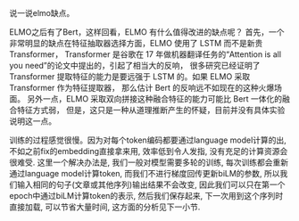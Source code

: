 说一说elmo缺点。

ELMO之后有了Bert，这样回看，ELMO 有什么值得改进的缺点呢？
首先，一个非常明显的缺点在特征抽取器选择方面，ELMO 使用了 LSTM 而不是新贵 Transformer，
Transformer 是谷歌在 17 年做机器翻译任务的“Attention is all you need”的论文中提出的，引起了相当大的反响，
很多研究已经证明了 Transformer 提取特征的能力是要远强于 LSTM 的。如果 ELMO 采取 Transformer 作为特征提取器，
那么估计 Bert 的反响远不如现在的这种火爆场面。
另外一点，ELMO 采取双向拼接这种融合特征的能力可能比 Bert 一体化的融合特征方式弱，
但是，这只是一种从道理推断产生的怀疑，目前并没有具体实验说明这一点。

训练的过程感觉很慢。因为对每个token编码都要通过language model计算的出, 
不如之前fix的embedding直接拿来用, 效率低到令人发指, 
没有充足的计算资源会很难受. 这里一个解决办法是, 
我们一般对模型需要多轮的训练, 每次训练都会重新通过language model计算token, 
而我们不进行梯度回传更新biLM的参数, 所以我们输入相同的句子(文章或其他序列)输出结果不会改变, 
因此我们可以只在第一个epoch中通过biLM计算token的表示, 
然后我们保存起来, 下一次用到这个序列时直接加载, 
可以节省大量时间, 这方面的分析见下一小节.
